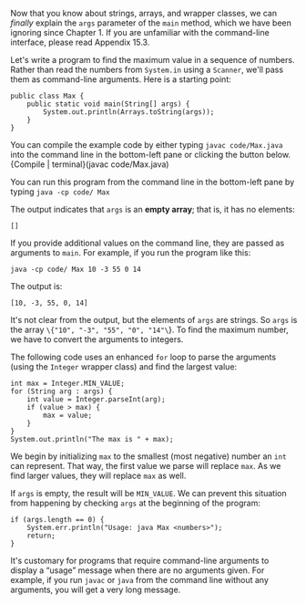 Now that you know about strings, arrays, and wrapper classes, we can *finally* explain the `args` parameter of the `main` method, which we have been ignoring since Chapter 1.
If you are unfamiliar with the command-line interface, please read Appendix 15.3.

Let's write a program to find the maximum value in a sequence of numbers.
Rather than read the numbers from `System.in` using a `Scanner`, we'll pass them as command-line arguments.
Here is a starting point:

```code
public class Max {
    public static void main(String[] args) {
        System.out.println(Arrays.toString(args));
    }
}
```

You can compile the example code by either typing `javac code/Max.java` into the command line in the bottom-left pane or clicking the button below.
{Compile | terminal}(javac code/Max.java)

You can run this program from the command line in the bottom-left pane by typing `java -cp code/ Max`




The output indicates that `args` is an **empty array**; that is, it has no elements:

```code
[]
```

If you provide additional values on the command line, they are passed as arguments to `main`.
For example, if you run the program like this:

`java -cp code/ Max 10 -3 55 0 14`


The output is:

```code
[10, -3, 55, 0, 14]
```

It's not clear from the output, but the elements of `args` are strings.
So `args` is the array `\{"10", "-3", "55", "0", "14"\`}.
To find the maximum number, we have to convert the arguments to integers.

The following code uses an enhanced `for` loop to parse the arguments (using the `Integer` wrapper class) and find the largest value:

```code
int max = Integer.MIN_VALUE;
for (String arg : args) {
    int value = Integer.parseInt(arg);
    if (value > max) {
        max = value;
    }
}
System.out.println("The max is " + max);
```

We begin by initializing `max` to the smallest (most negative) number an `int` can represent.
That way, the first value we parse will replace `max`.
As we find larger values, they will replace `max` as well.

If `args` is empty, the result will be `MIN_VALUE`.
We can prevent this situation from happening by checking `args` at the beginning of the program:

```code
if (args.length == 0) {
    System.err.println("Usage: java Max <numbers>");
    return;
}
```

It's customary for programs that require command-line arguments to display a “usage” message when there are no arguments given.
For example, if you run `javac` or `java` from the command line without any arguments, you will get a very long message.
